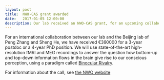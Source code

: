 ```yaml
---
layout: post
title:  NWO-CAS grant awarded
date:   2017-01-05 12:00:00
description: Our lab received an NWO-CAS grant, for an upcoming collaboration with the Beijing lab of Peng Zhang and Sheng He.
---
```


For an international collaboration between our lab and the Beijing lab of Peng Zhang and Sheng He, we have received €360000 for a 3-year postdoc or a 4-year PhD position. We will use state-of-the-art high-resolution fMRI and MEG recordings to answer the question how bottom-up and top-down information flows in the brain give rise to our conscious perception, using a paradigm called [Binocular Rivalry](https://en.wikipedia.org/wiki/Binocular_rivalry). 

For information about the call, see [the NWO website](http://www.nwo.nl/actueel/nieuws/2016/nihc/1-5-miljoen-voor-chinees-nederlands-onderzoek-naar-hersenen-en-cognitie.html)